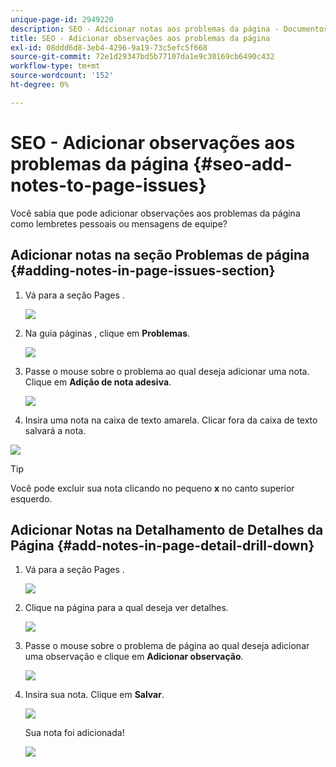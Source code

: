 ```yaml
---
unique-page-id: 2949220
description: SEO - Adicionar notas aos problemas da página - Documentos do Marketo - Documentação do produto
title: SEO - Adicionar observações aos problemas da página
exl-id: 08ddd6d8-3eb4-4296-9a19-73c5efc5f668
source-git-commit: 72e1d29347bd5b77107da1e9c30169cb6490c432
workflow-type: tm+mt
source-wordcount: '152'
ht-degree: 0%

---
```


# SEO - Adicionar observações aos problemas da página {#seo-add-notes-to-page-issues}

Você sabia que pode adicionar observações aos problemas da página como lembretes pessoais ou mensagens de equipe?

## Adicionar notas na seção Problemas de página {#adding-notes-in-page-issues-section}

1. Vá para a seção Pages .

   ![](assets/image2014-9-18-13-3a11-3a43.png)

1. Na guia páginas , clique em **Problemas**.

   ![](assets/image2014-9-18-13-3a12-3a0.png)

1. Passe o mouse sobre o problema ao qual deseja adicionar uma nota. Clique em **Adição de nota adesiva**.

   ![](assets/image2014-9-18-13-3a12-3a6.png)

1. Insira uma nota na caixa de texto amarela. Clicar fora da caixa de texto salvará a nota.

![](assets/image2014-9-18-13-3a12-3a32.png)

>[!TIP]
>
>Você pode excluir sua nota clicando no pequeno **x** no canto superior esquerdo.

## Adicionar Notas na Detalhamento de Detalhes da Página {#add-notes-in-page-detail-drill-down}

1. Vá para a seção Pages .

   ![](assets/image2014-9-18-13-3a12-3a59.png)

1. Clique na página para a qual deseja ver detalhes.

   ![](assets/image2014-9-18-13-3a13-3a42.png)

1. Passe o mouse sobre o problema de página ao qual deseja adicionar uma observação e clique em **Adicionar observação**.

   ![](assets/image2014-9-18-13-3a13-3a46.png)

1. Insira sua nota. Clique em **Salvar**.

   ![](assets/image2014-9-18-13-3a14-3a5.png)

   Sua nota foi adicionada!

   ![](assets/image2014-9-18-13-3a14-3a20.png)

